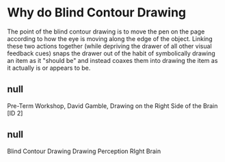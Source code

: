 # Why do Blind Contour Drawing

The point of the blind contour drawing is to move the pen on the page according to how the eye is moving along the edge of the object. Linking these two actions together (while depriving the drawer of all other visual feedback cues) snaps the drawer out of the habit of symbolically drawing an item as it "should be" and instead coaxes them into drawing the item as it actually is or appears to be. 



## null

Pre-Term Workshop, David Gamble, Drawing on the Right Side of the Brain [ID 2]

## null

Blind Contour Drawing
Drawing
Perception
RIght Brain

